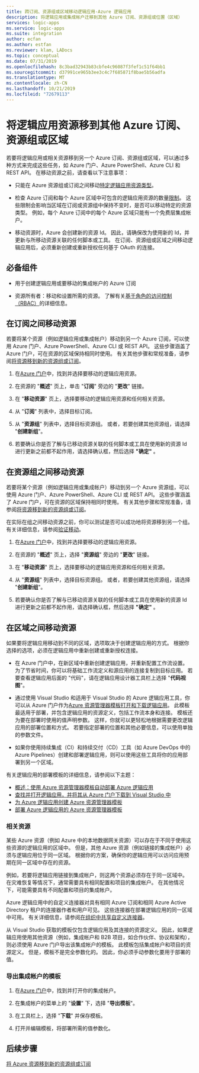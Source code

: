 ```yaml
---
title: 跨订阅、资源组或区域移动逻辑应用-Azure 逻辑应用
description: 将逻辑应用或集成帐户迁移到其他 Azure 订阅、资源组或位置（区域）
services: logic-apps
ms.service: logic-apps
ms.suite: integration
author: ecfan
ms.author: estfan
ms.reviewer: klam, LADocs
ms.topic: conceptual
ms.date: 07/31/2019
ms.openlocfilehash: 8c3bad32943b83cbfe4c96087f3fef1c51f64bb1
ms.sourcegitcommit: d37991ce965b3ee3c4c7f685871f8bae5b56adfa
ms.translationtype: MT
ms.contentlocale: zh-CN
ms.lasthandoff: 10/21/2019
ms.locfileid: "72679113"
---
```

# <a name="move-logic-app-resources-to-other-azure-subscriptions-resource-groups-or-regions"></a>将逻辑应用资源移到其他 Azure 订阅、资源组或区域

若要将逻辑应用或相关资源移到另一个 Azure 订阅、资源组或区域，可以通过多种方式来完成这些任务，如 Azure 门户、Azure PowerShell、Azure CLI 和 REST API。 在移动资源之前，请查看以下注意事项： 

* 只能在 Azure 资源组或订阅之间移动[特定逻辑应用资源类型](../azure-resource-manager/move-support-resources.md#microsoftlogic)。

* 检查 Azure 订阅和每个 Azure 区域中可包含的逻辑应用资源的数量[限制](../logic-apps/logic-apps-limits-and-config.md)。 这些限制会影响当区域在订阅或资源组中保持不变时，是否可以移动特定的资源类型。 例如，每个 Azure 订阅中的每个 Azure 区域只能有一个免费层集成帐户。

* 移动资源时，Azure 会创建新的资源 Id。 因此，请确保改为使用新的 Id，并更新与所移动资源关联的任何脚本或工具。 在订阅、资源组或区域之间移动逻辑应用后，必须重新创建或重新授权任何基于 OAuth 的连接。

## <a name="prerequisites"></a>必备组件

* 用于创建逻辑应用或要移动的集成帐户的 Azure 订阅

* 资源所有者：移动和设置所需的资源。 了解有关[基于角色的访问控制（RBAC）](../role-based-access-control/built-in-roles.md#owner)的详细信息。

<a name="move-subscription"></a>

## <a name="move-resources-between-subscriptions"></a>在订阅之间移动资源

若要将某个资源（例如逻辑应用或集成帐户）移动到另一个 Azure 订阅，可以使用 Azure 门户、Azure PowerShell、Azure CLI 或 REST API。 这些步骤涵盖了 Azure 门户，可在资源的区域保持相同时使用。 有关其他步骤和常规准备，请参阅[将资源移到新的资源组或订阅](../azure-resource-manager/resource-group-move-resources.md)。

1. 在[Azure 门户](https://portal.azure.com)中，找到并选择要移动的逻辑应用资源。

1. 在资源的 "**概述**" 页上，单击 "**订阅**" 旁边的 "**更改**" 链接。

1. 在 "**移动资源**" 页上，选择要移动的逻辑应用资源和任何相关资源。

1. 从 "**订阅**" 列表中，选择目标订阅。

1. 从 "**资源组**" 列表中，选择目标资源组。 或者，若要创建其他资源组，请选择 "**创建新组**"。

1. 若要确认你是否了解与已移动资源关联的任何脚本或工具在使用新的资源 Id 进行更新之前都不起作用，请选择确认框，然后选择 **"确定"** 。

<a name="move-resource-group"></a>

## <a name="move-resources-between-resource-groups"></a>在资源组之间移动资源

若要将某个资源（例如逻辑应用或集成帐户）移动到另一个 Azure 资源组，可以使用 Azure 门户、Azure PowerShell、Azure CLI 或 REST API。 这些步骤涵盖了 Azure 门户，可在资源的区域保持相同时使用。 有关其他步骤和常规准备，请参阅[将资源移到新的资源组或订阅](../azure-resource-manager/resource-group-move-resources.md)。

在实际在组之间移动资源之前，你可以测试是否可以成功地将资源移到另一个组。 有关详细信息，请参阅[验证移动](../azure-resource-manager/resource-group-move-resources.md#validate-move)。

1. 在[Azure 门户](https://portal.azure.com)中，找到并选择要移动的逻辑应用资源。

1. 在资源的 "**概述**" 页上，选择 "**资源组**" 旁边的 "**更改**" 链接。

1. 在 "**移动资源**" 页上，选择要移动的逻辑应用资源和任何相关资源。

1. 从 "**资源组**" 列表中，选择目标资源组。 或者，若要创建其他资源组，请选择 "**创建新组**"。

1. 若要确认你是否了解与已移动资源关联的任何脚本或工具在使用新的资源 Id 进行更新之前都不起作用，请选择确认框，然后选择 **"确定"** 。

<a name="move-location"></a>

## <a name="move-resources-between-regions"></a>在区域之间移动资源

如果要将逻辑应用移动到不同的区域，选项取决于创建逻辑应用的方式。 根据你选择的选项，必须在逻辑应用中重新创建或重新授权连接。

* 在 Azure 门户中，在新区域中重新创建逻辑应用，并重新配置工作流设置。 为了节省时间，你可以将基础工作流定义和源应用的连接复制到目标应用。 若要查看逻辑应用后面的 "代码"，请在逻辑应用设计器工具栏上选择 "**代码视图**"。

* 通过使用 Visual Studio 和适用于 Visual Studio 的 Azure 逻辑应用工具，你可以从 Azure 门户作为[Azure 资源管理器模板](../logic-apps/logic-apps-azure-resource-manager-templates-overview.md)[打开和下载逻辑应用](../logic-apps/manage-logic-apps-with-visual-studio.md)。 此模板最适用于部署，并包含逻辑应用的资源定义，包括工作流本身和连接。 模板还为要在部署时使用的值声明参数。 这样，你就可以更轻松地根据需要更改逻辑应用的部署位置和方式。 若要指定部署的位置和其他必要信息，可以使用单独的参数文件。

* 如果你使用持续集成（CI）和持续交付（CD）工具（如 Azure DevOps 中的 Azure Pipelines）创建和部署逻辑应用，则可以使用这些工具将你的应用部署到另一个区域。

有关逻辑应用的部署模板的详细信息，请参阅以下主题：

* [概述：使用 Azure 资源管理器模板自动部署 Azure 逻辑应用](../logic-apps/logic-apps-azure-resource-manager-templates-overview.md)
* [查找并打开逻辑应用，并将其从 Azure 门户下载到 Visual Studio 中](../logic-apps/manage-logic-apps-with-visual-studio.md)
* [为 Azure 逻辑应用创建 Azure 资源管理器模板](../logic-apps/logic-apps-create-azure-resource-manager-templates.md)
* [部署 Azure 逻辑应用的 Azure 资源管理器模板](../logic-apps/logic-apps-deploy-azure-resource-manager-templates.md)

### <a name="related-resources"></a>相关资源

某些 Azure 资源（例如 Azure 中的本地数据网关资源）可以存在于不同于使用这些资源的逻辑应用的区域中。 但是，其他 Azure 资源（例如链接的集成帐户）必须与逻辑应用位于同一区域。 根据你的方案，确保你的逻辑应用可以访问应用预期在同一区域中存在的资源。

例如，若要将逻辑应用链接到集成帐户，则这两个资源必须存在于同一区域中。 在灾难恢复等情况下，通常需要具有相同配置和项目的集成帐户。 在其他情况下，可能需要具有不同配置和项目的集成帐户。

Azure 逻辑应用中的自定义连接器对具有相同 Azure 订阅和相同 Azure Active Directory 租户的连接器作者和用户可见。 这些连接器在部署逻辑应用的同一区域中可用。 有关详细信息，请参阅[在组织中共享自定义连接器](https://docs.microsoft.com/connectors/custom-connectors/share)。

从 Visual Studio 获取的模板仅包含逻辑应用及其连接的资源定义。 因此，如果逻辑应用使用其他资源（例如，集成帐户和 B2B 项目，如合作伙伴、协议和架构），则必须使用 Azure 门户导出该集成帐户的模板。 此模板包括集成帐户和项目的资源定义。 但是，模板不是完全参数化的。 因此，你必须手动参数化要用于部署的值。

### <a name="export-templates-for-integration-accounts"></a>导出集成帐户的模板

1. 在[Azure 门户](https://portal.azure.com)中，找到并打开你的集成帐户。

1. 在集成帐户的菜单上的 "**设置**" 下，选择 "**导出模板**"。

1. 在工具栏上，选择 "**下载**" 并保存模板。

1. 打开并编辑模板，将部署所需的值参数化。

## <a name="next-steps"></a>后续步骤

[将 Azure 资源移到新的资源组或订阅](../azure-resource-manager/resource-group-move-resources.md)